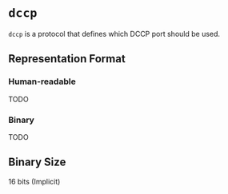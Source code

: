 # `dccp`

`dccp` is a protocol that defines which DCCP port should be used.

## Representation Format

### Human-readable

TODO
	
### Binary

TODO

## Binary Size

16 bits (Implicit)